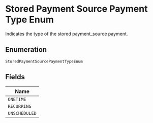 
# Stored Payment Source Payment Type Enum

Indicates the type of the stored payment_source payment.

## Enumeration

`StoredPaymentSourcePaymentTypeEnum`

## Fields

| Name |
|  --- |
| `ONETIME` |
| `RECURRING` |
| `UNSCHEDULED` |

